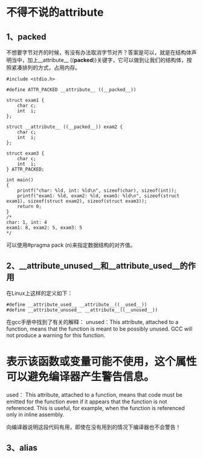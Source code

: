 # 不得不说的attribute

## 1、__packed__
不想要字节对齐的时候，有没有办法取消字节对齐？答案是可以，就是在结构体声明当中，加上__attribute__ ((__packed__))关键字，它可以做到让我们的结构体，按照紧凑排列的方式，占用内存。

```
#include <stdio.h>

#define ATTR_PACKED __attribute__ ((__packed__))

struct exam1 {
	char c;
	int  i;
};

struct __attribute__ ((__packed__)) exam2 {
	char c;
	int  i;
};

struct exam3 {
	char c;
	int  i;
} ATTR_PACKED;

int main()
{
	printf("char: %ld, int: %ld\n", sizeof(char), sizeof(int));
	printf("exam1: %ld, exam2: %ld, exam3: %ld\n", sizeof(struct exam1), sizeof(struct exam2), sizeof(struct exam3));
	return 0;
}
/*
char: 1, int: 4
exam1: 8, exam2: 5, exam3: 5
*/
```
可以使用#pragma pack (n)来指定数据结构的对齐值。

## 2、__attribute_unused__和__attribute_used__的作用
在Linux上这样的定义如下：
```
#define __attribute_used__ __attribute__((__used__))
#define __attribute_unused__ __attribute__((__unused__))
```

在gcc手册中找到了有关的解释：
unused：This attribute, attached to a function, means that the function is meant to be
        possibly unused. GCC will not produce a warning for this function.

表示该函数或变量可能不使用，这个属性可以避免编译器产生警告信息。
===============================================================================
used： This attribute, attached to a function, means that code must be emitted for the
       function even if it appears that the function is not referenced. This is useful,
       for example, when the function is referenced only in inline assembly.

向编译器说明这段代码有用，即使在没有用到的情况下编译器也不会警告！

## 3、alias






